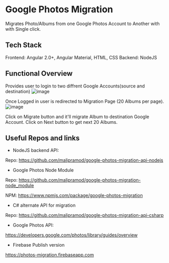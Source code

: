 # Google Photos Migration

Migrates Photo/Albums from one Google Photos Account to Another with with Single click.

## Tech Stack

Frontend: Angular 2.0+, Angular Material, HTML, CSS
Backend: NodeJS

## Functional Overview

Provides user to login to two diffrent Google Accounts(source and destination)
![image](https://user-images.githubusercontent.com/13375870/55705932-8f763f00-59fd-11e9-999c-3a711cf9c34c.png)

Once Logged in user is redirected to Migration Page (20 Albums per page).
![image](https://user-images.githubusercontent.com/13375870/55706093-ef6ce580-59fd-11e9-94b9-412f6a988eae.png)

Click on Migrate button and it'll migrate Album to destination Google Account. Click on Next button to get next 20 Albums.

## Useful Repos and links

* NodeJS backend API:

Repo: <https://github.com/malipramod/google-photos-migration-api-nodejs>

* Google Photos Node Module

Repo: <https://github.com/malipramod/google-photos-migration-node_module>

NPM:  <https://www.npmjs.com/package/google-photos-migration>

* C# alternate API for migration

Repo: <https://github.com/malipramod/google-photos-migration-api-csharp>

* Google Photos API:

<https://developers.google.com/photos/library/guides/overview>

* Firebase Publish version

<https://photos-migration.firebaseapp.com>